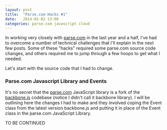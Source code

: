 ```yaml
---
layout: post
title:  "Parse.com Hacks #1"
date:   2014-02-02 13:00
categories: parse.com javascript cloud
---
```


In working very closely with [parse.com](http://parse.com) in the last year and a half, I've had to overcome a number of technical challenges that I'll explain in the next few posts.  Some of these "hacks" required some parse.com source code changes, and others required me to jump through a few hoops to get what I needed.

Let's start with the source code that I had to change.

### Parse.com Javascript Library and Events

It's no secret that the [parse.com](http://parse.com) JavaScript library is a fork of the [backbone.js](http://backbonejs.org) codebase (notice I didn't call it backbone library).  I will be outlining here the changes I had to make and they involved coping the Event class from the latest version backbone.js and putting it in place of the Event class in the parse.com JavaScript Library.

TO BE CONTINUED